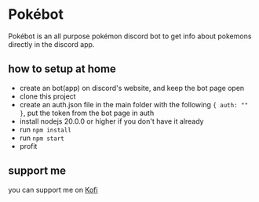 # Pokébot
Pokébot is an all purpose pokémon discord bot to get info about pokemons directly in the discord app.
## how to setup at home
- create an bot(app) on discord's website, and keep the bot page open
- clone this project
- create an auth.json file in the main folder with the following `{ auth: "" }`, put the token from the bot page in auth
- install nodejs 20.0.0 or higher if you don't have it already
- run `npm install`
- run `npm start`
- profit
## support me
you can support me on [Kofi](https://ko-fi.com/mrthomas20121)